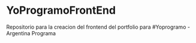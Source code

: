 # YoProgramoFrontEnd
Repositorio para la creacion del frontend del portfolio para #Yoprogramo - Argentina Programa
